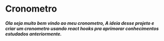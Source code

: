 # Cronometro
##### Ola seja muito bem vindo ao meu cronometro, A ideia desse projeto e criar um cronometro usando react hooks pra aprimorar conhecimentos estudados anteriormente.
